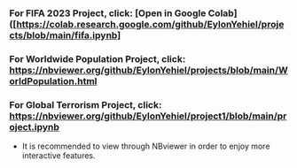### For **FIFA 2023 Project**, click: [Open in Google Colab]([https://colab.research.google.com/github/EylonYehiel/projects/blob/main/fifa.ipynb]


### For **Worldwide Population Project**, click: https://nbviewer.org/github/EylonYehiel/projects/blob/main/WorldPopulation.html

### For **Global Terrorism Project**, click:   https://nbviewer.org/github/EylonYehiel/project1/blob/main/project.ipynb

* It is recommended to view through NBviewer in order to enjoy more interactive features.
